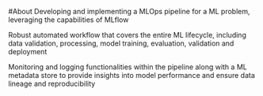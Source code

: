 #About 
Developing and implementing a MLOps pipeline for a ML problem, leveraging the capabilities of MLflow

Robust automated workflow that covers the entire ML lifecycle, including data validation, processing, model training, evaluation, validation and deployment

Monitoring and logging functionalities within the pipeline along with a ML metadata store to provide insights into model performance and ensure data lineage and reproducibility
